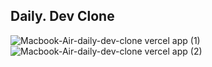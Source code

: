 ## Daily. Dev Clone

![Macbook-Air-daily-dev-clone vercel app (1)](https://github.com/user-attachments/assets/f53e1629-e8a1-459f-ad37-705a4ca7c26e)
![Macbook-Air-daily-dev-clone vercel app (2)](https://github.com/user-attachments/assets/b84418bf-2e66-45d5-b7a4-55651b4c3d16)
